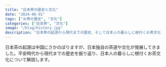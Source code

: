 ```yaml
---
title: "日本茶の歴史と文化"
date: "2024-06-01"
tags: ["お茶の歴史", "文化"]
categories: ["日本茶", "文化"]
image: "/blog/history.jpg"
description: "日本茶の起源から現代までの歴史、そして日本人の暮らしに根付くお茶文化について解説します。"
---
```


日本茶の起源は中国にさかのぼりますが、日本独自の茶道や文化が発展してきました。平安時代から現代までの歴史を振り返り、日本人の暮らしに根付くお茶文化について解説します。



